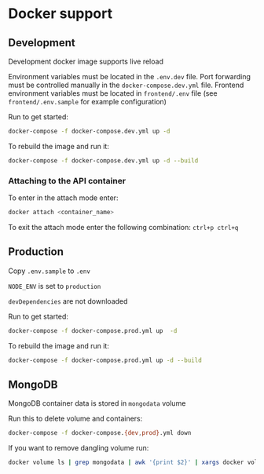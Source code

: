 # Docker support

## Development

Development docker image supports live reload

Environment variables must be located in the `.env.dev` file.
Port forwarding must be controlled manually in the `docker-compose.dev.yml` file.
Frontend environment variables must be located in `frontend/.env` file (see `frontend/.env.sample` for example configuration)

Run to get started:

```bash
docker-compose -f docker-compose.dev.yml up -d
```

To rebuild the image and run it:

```bash
docker-compose -f docker-compose.dev.yml up -d --build
```

### Attaching to the API container

To enter in the attach mode enter:
```bash
docker attach <container_name>
```

To exit the attach mode enter the following combination: `ctrl+p ctrl+q`

## Production

Copy `.env.sample` to `.env`

`NODE_ENV` is set to `production`

`devDependencies` are not downloaded

Run to get started:

```bash
docker-compose -f docker-compose.prod.yml up  -d
```

To rebuild the image and run it:

```bash
docker-compose -f docker-compose.prod.yml up -d --build
```

## MongoDB

MongoDB container data is stored in `mongodata` volume

Run this to delete volume and containers:

```bash
docker-compose -f docker-compose.{dev,prod}.yml down
```

If you want to remove dangling volume run:

```bash
docker volume ls | grep mongodata | awk '{print $2}' | xargs docker volume rm
```
